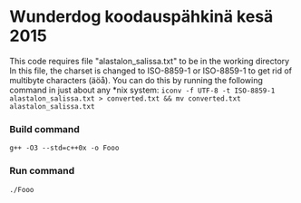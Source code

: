 Wunderdog koodauspähkinä kesä 2015
==================================
This code requires file "alastalon_salissa.txt" to be in the working directory
In this file, the charset is changed to ISO-8859-1 or ISO-8859-1 to get rid of multibyte characters (äöå).
You can do this by running the following command in just about any *nix system:
`iconv -f UTF-8 -t ISO-8859-1 alastalon_salissa.txt > converted.txt && mv converted.txt alastalon_salissa.txt`

### Build command
`g++ -O3 --std=c++0x -o Fooo`

### Run command
`./Fooo`
